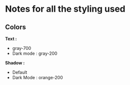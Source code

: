 # Notes for all the styling used

## Colors

**Text :**

- gray-700
- Dark mode : gray-200

**Shadow :**

- Default
- Dark Mode : orange-200
